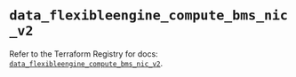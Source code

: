 # `data_flexibleengine_compute_bms_nic_v2`

Refer to the Terraform Registry for docs: [`data_flexibleengine_compute_bms_nic_v2`](https://registry.terraform.io/providers/flexibleenginecloud/flexibleengine/1.46.0/docs/data-sources/compute_bms_nic_v2).
